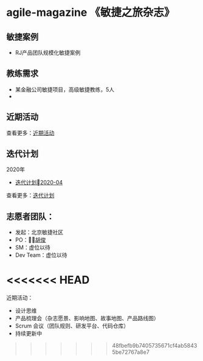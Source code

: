 # agile-magazine 《敏捷之旅杂志》

## 敏捷案例

- RJ产品团队规模化敏捷案例

## 教练需求

- 某金融公司敏捷项目，高级敏捷教练，5人
- 

## 近期活动

查看更多：[近期活动](/md/近期活动.md)


## 迭代计划

2020年
- [迭代计划2020-04](/md/迭代计划2020-04.md)

查看更多：[迭代计划](/md/迭代计划.md)

## 志愿者团队：

- 发起：北京敏捷社区
- PO：[胡俊](https://gitee.com/ibehujun/blog/blob/master/md/%E8%83%A1%E4%BF%8A_%E5%B0%8F%E7%8E%A9%E7%AB%A5.md)
- SM：虚位以待
- Dev Team：虚位以待





<<<<<<< HEAD
=======
近期活动：
- 设计思维
- 产品梳理会（杂志愿景、影响地图、故事地图、产品路线图）
- Scrum 会议（团队规则、研发平台、代码仓库）
- 持续更新中
>>>>>>> 48fbefb9b7405735671cf4ab58435be72767a8e7

